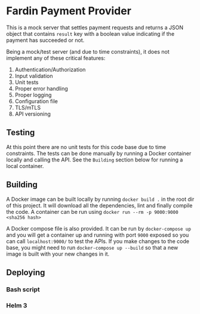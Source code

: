 # Fardin Payment Provider
This is a mock server that settles payment requests and returns a JSON object that contains `result` key with a boolean
value indicating if the payment has succeeded or not.

Being a mock/test server (and due to time constraints), it does not implement any of these critical features:
1. Authentication/Authorization
2. Input validation
3. Unit tests
4. Proper error handling
5. Proper logging
6. Configuration file
7. TLS/mTLS
8. API versioning

## Testing
At this point there are no unit tests for this code base due to time constraints. The tests can be done manually by running
a Docker container locally and calling the API. See the `Building` section below for running a local container.

## Building
A Docker image can be built locally by running `docker build .` in the root dir of this project. It will download all the 
dependencies, lint and finally compile the code. A container can be run using `docker run --rm -p 9000:9000 <sha256 hash>`

A Docker compose file is also provided. It can be run by `docker-compose up` and you will get a container up and running 
with port `9000` exposed so you can call `localhost:9000/` to test the APIs. If you make changes to the code base, you might
need to run `docker-compose up --build` so that a new image is built with your new changes in it.

## Deploying

### Bash script

### Helm 3
